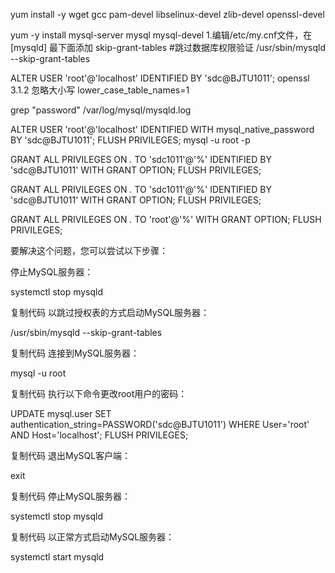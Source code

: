 yum install -y wget gcc pam-devel libselinux-devel zlib-devel openssl-devel

yum -y install mysql-server mysql mysql-devel
1.编辑/etc/my.cnf文件，在 [mysqld] 最下面添加
skip-grant-tables #跳过数据库权限验证
/usr/sbin/mysqld --skip-grant-tables

ALTER USER 'root'@'localhost' IDENTIFIED BY 'sdc@BJTU1011';
openssl 3.1.2
忽略大小写
lower_case_table_names=1

grep "password" /var/log/mysql/mysqld.log 


ALTER USER 'root'@'localhost' IDENTIFIED WITH mysql_native_password BY 'sdc@BJTU1011';
FLUSH PRIVILEGES;
mysql -u root -p

GRANT ALL PRIVILEGES ON *.* TO 'sdc1011'@'%' IDENTIFIED BY 'sdc@BJTU1011' WITH GRANT OPTION;
FLUSH PRIVILEGES;

GRANT ALL PRIVILEGES ON *.* TO 'sdc1011'@'%' IDENTIFIED BY 'sdc@BJTU1011' WITH GRANT OPTION;
FLUSH PRIVILEGES;

GRANT ALL PRIVILEGES ON *.* TO 'root'@'%' WITH GRANT OPTION;
FLUSH PRIVILEGES;

要解决这个问题，您可以尝试以下步骤：

停止MySQL服务器：

systemctl stop mysqld

复制代码
以跳过授权表的方式启动MySQL服务器：

/usr/sbin/mysqld --skip-grant-tables

复制代码
连接到MySQL服务器：

mysql -u root

复制代码
执行以下命令更改root用户的密码：

UPDATE mysql.user SET authentication_string=PASSWORD('sdc@BJTU1011') WHERE User='root' AND Host='localhost';
FLUSH PRIVILEGES;

复制代码
退出MySQL客户端：

exit

复制代码
停止MySQL服务器：

systemctl stop mysqld

复制代码
以正常方式启动MySQL服务器：

systemctl start mysqld